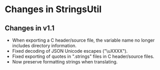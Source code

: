 Changes in StringsUtil
======================


Changes in v1.1
---------------

- When exporting a C header/source file, the variable name no longer includes
  directory information.
- Fixed decoding of JSON Unicode escapes ("\uXXXX").
- Fixed exporting of quotes in ".strings" files in C header/source files.
- Now preserve formatting strings when translating.

